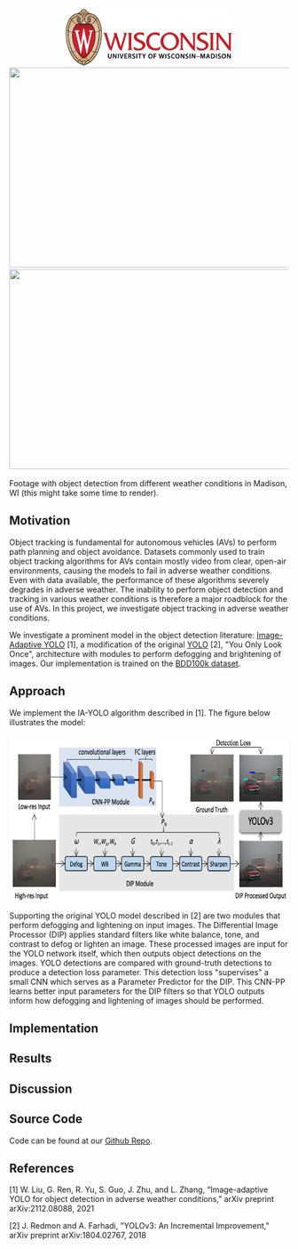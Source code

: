 
<center><img src="Figures/University-of-Wisconsin-Madison-Logo.png" class="centerImage" width="300" height="102"></center>

<center><img src="Figures/Madison_Day.gif" width="640" height="360"></center> <center><img src="Figures/Madison_Night_Rain.gif" width="640" height="360"></center>

Footage with object detection from different weather conditions in Madison, WI (this might take some time to render).

## Motivation
Object tracking is fundamental for autonomous vehicles (AVs) to perform path planning and object avoidance. Datasets commonly used to train object tracking algorithms for AVs contain mostly video from clear, open-air environments, causing the models to fail in adverse weather conditions. Even with data available, the performance of these algorithms severely degrades in adverse weather. The inability to perform object detection and tracking in various weather conditions is therefore a major roadblock for the use of AVs. In this project, we investigate object tracking in adverse weather conditions. 

We investigate a prominent model in the object detection literature: [Image-Adaptive YOLO](https://arxiv.org/abs/2112.08088) [1], a modification of the original [YOLO](https://pjreddie.com/media/files/papers/YOLOv3.pdf) [2], "You Only Look Once", architecture with modules to perform defogging and brightening of images. Our implementation is trained on the [BDD100k dataset](https://www.bdd100k.com/). 

## Approach
We implement the IA-YOLO algorithm described in [1]. The figure below illustrates the model: 

<center><img src="Figures/IA-YOLO_diagram.png" width = "750" height="300"></center>

Supporting the original YOLO model described in [2] are two modules that perform defogging and lightening on input images. The Differential Image Processor (DIP) applies standard filters like white balance, tone, and contrast to defog or lighten an image. These processed images are input for the YOLO network itself, which then outputs object detections on the images. YOLO detections are compared with ground-truth detections to produce a detection loss parameter. This detection loss "supervises" a small CNN which serves as a Parameter Predictor for the DIP. This CNN-PP learns better input parameters for the DIP filters so that YOLO outputs inform how defogging and lightening of images should be performed.

## Implementation

## Results

## Discussion

## Source Code
Code can be found at our [Github Repo](https://github.com/jonvanveen/Adverse-Weather-Object-Tracking).

## References

[1] W. Liu, G. Ren, R. Yu, S. Guo, J. Zhu, and L. Zhang, “Image-adaptive YOLO for object detection in adverse weather conditions,” arXiv preprint arXiv:2112.08088, 2021

[2] J. Redmon and A. Farhadi, "YOLOv3: An Incremental Improvement," arXiv preprint arXiv:1804.02767, 2018
